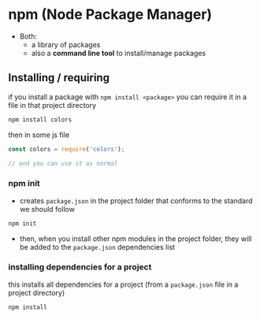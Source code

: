 # npm (Node Package Manager)
- Both:
    - a library of packages
    - also a **command line tool** to install/manage packages

## Installing / requiring
if you install a package with `npm install <package>` you can require it in a file in that project directory
```bash
npm install colors
```
then in some js file
```js
const colors = require('colors');

// and you can use it as normal
```

### npm init
- creates `package.json` in the project folder that conforms to the standard we should follow
```bash
npm init
```
- then, when you install other npm modules in the project folder, they will be added to the `package.json` dependencies list

### installing dependencies for a project
this installs all dependencies for a project (from a `package.json` file in a project directory)
```bash
npm install
```